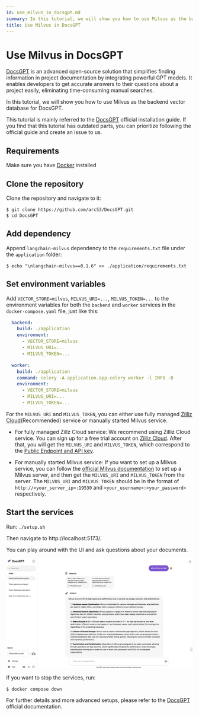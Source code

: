 ```yaml
---
id: use_milvus_in_docsgpt.md
summary: In this tutorial, we will show you how to use Milvus as the backend vector database for DocsGPT.
title: Use Milvus in DocsGPT
---
```


# Use Milvus in DocsGPT

[DocsGPT](https://github.com/arc53/DocsGPT) is an advanced open-source solution that simplifies finding information in project documentation by integrating powerful GPT models. It enables developers to get accurate answers to their questions about a project easily, eliminating time-consuming manual searches. 


In this tutorial, we will show you how to use Milvus as the backend vector database for DocsGPT.

<div class="alert note">

This tutorial is mainly referred to the [DocsGPT](https://github.com/arc53/DocsGPT?tab=readme-ov-file#quickstart) official installation guide. If you find that this tutorial has outdated parts, you can prioritize following the official guide and create an issue to us.

</div>


## Requirements

Make sure you have [Docker](https://docs.docker.com/engine/install/) installed

## Clone the repository
Clone the repository and navigate to it:

```shell
$ git clone https://github.com/arc53/DocsGPT.git
$ cd DocsGPT
```

## Add dependency
Append `langchain-milvus` dependency to the `requirements.txt` file under the `application` folder:
```shell
$ echo "\nlangchain-milvus==0.1.6" >> ./application/requirements.txt
```

## Set environment variables
Add `VECTOR_STORE=milvus`, `MILVUS_URI=...`, `MILVUS_TOKEN=...` to the environment variables for both the `backend` and `worker` services in the `docker-compose.yaml` file, just like this:

```yaml
  backend:
    build: ./application
    environment:
      - VECTOR_STORE=milvus
      - MILVUS_URI=...
      - MILVUS_TOKEN=...
```
```yaml
  worker:
    build: ./application
    command: celery -A application.app.celery worker -l INFO -B
    environment:
      - VECTOR_STORE=milvus
      - MILVUS_URI=...
      - MILVUS_TOKEN=...
```

For the `MILVUS_URI` and `MILVUS_TOKEN`, you can either use fully managed [Zilliz Cloud](https://zilliz.com/cloud)(Recommended) service or manually started Milvus service. 

- For fully managed Zillz Cloud service: We recommend using Zilliz Cloud service. You can sign up for a free trial account on [Zilliz Cloud](https://zilliz.com/cloud). After that, you will get the `MILVUS_URI` and `MILVUS_TOKEN`, which correspond to the [Public Endpoint and API key](https://docs.zilliz.com/docs/on-zilliz-cloud-console#cluster-details).

- For manually started Milvus service: If you want to set up a Milvus service, you can follow the [official Milvus documentation](https://milvus.io/docs/install_standalone-docker-compose.md) to set up a Milvus server, and then get the `MILVUS_URI` and `MILVUS_TOKEN` from the server. The `MILVUS_URI` and `MILVUS_TOKEN` should be in the format of `http://<your_server_ip>:19530` and `<your_username>:<your_password>` respectively.

## Start the services
Run: `./setup.sh`


Then navigate to http://localhost:5173/.

You can play around with the UI and ask questions about your documents.

![alt text](../../../assets/doscgpt_ui.png)

If you want to stop the services, run:
```shell
$ docker compose down
```
For further details and more advanced setups, please refer to the [DocsGPT](https://github.com/arc53/DocsGPT) official documentation.